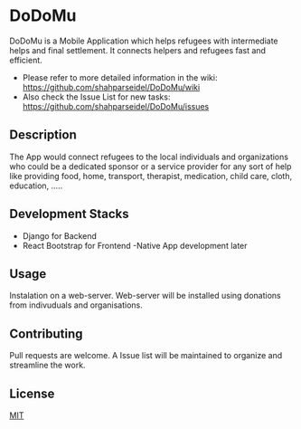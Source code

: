 # DoDoMu

DoDoMu is a Mobile Application which helps refugees with intermediate helps and final settlement. It connects helpers and refugees fast and efficient.  

- Please refer to more detailed information in the wiki: https://github.com/shahparseidel/DoDoMu/wiki 
- Also check the Issue List for new tasks: https://github.com/shahparseidel/DoDoMu/issues

## Description

The App would connect refugees to the local individuals and organizations who could be a dedicated sponsor or a service provider for any sort of help like providing food, home, transport, therapist, medication, child care, cloth, education, …..

## Development Stacks

- Django for Backend 
- React Bootstrap for Frontend
-Native App development later

## Usage

Instalation on a web-server. Web-server will be installed using donations from indivuduals and organisations. 

## Contributing
Pull requests are welcome. A Issue list will be maintained to organize and streamline the work. 

## License
[MIT](https://choosealicense.com/licenses/mit/)


